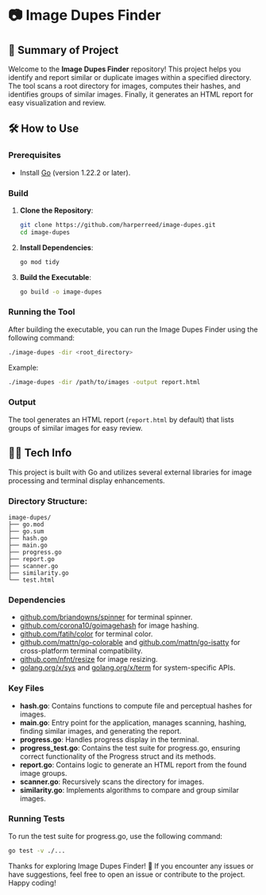 # 📷 Image Dupes Finder

## 🚀 Summary of Project

Welcome to the **Image Dupes Finder** repository! This project helps you identify and report similar or duplicate images within a specified directory. The tool scans a root directory for images, computes their hashes, and identifies groups of similar images. Finally, it generates an HTML report for easy visualization and review.

## 🛠️ How to Use

### Prerequisites

- Install [Go](https://golang.org/dl/) (version 1.22.2 or later).

### Build

1. **Clone the Repository**:
   ```sh
   git clone https://github.com/harperreed/image-dupes.git
   cd image-dupes
   ```

2. **Install Dependencies**:
   ```sh
   go mod tidy
   ```

3. **Build the Executable**:
   ```sh
   go build -o image-dupes
   ```

### Running the Tool

After building the executable, you can run the Image Dupes Finder using the following command:

```sh
./image-dupes -dir <root_directory>
```

Example:
```sh
./image-dupes -dir /path/to/images -output report.html
```

### Output

The tool generates an HTML report (`report.html` by default) that lists groups of similar images for easy review.

## 🧑‍💻 Tech Info

This project is built with Go and utilizes several external libraries for image processing and terminal display enhancements.

### Directory Structure:

```
image-dupes/
├── go.mod
├── go.sum
├── hash.go
├── main.go
├── progress.go
├── report.go
├── scanner.go
├── similarity.go
└── test.html
```

### Dependencies

- [github.com/briandowns/spinner](https://github.com/briandowns/spinner) for terminal spinner.
- [github.com/corona10/goimagehash](https://github.com/corona10/goimagehash) for image hashing.
- [github.com/fatih/color](https://github.com/fatih/color) for terminal color.
- [github.com/mattn/go-colorable](https://github.com/mattn/go-colorable) and [github.com/mattn/go-isatty](https://github.com/mattn/go-isatty) for cross-platform terminal compatibility.
- [github.com/nfnt/resize](https://github.com/nfnt/resize) for image resizing.
- [golang.org/x/sys](https://golang.org/x/sys) and [golang.org/x/term](https://golang.org/x/term) for system-specific APIs.

### Key Files

- **hash.go**: Contains functions to compute file and perceptual hashes for images.
- **main.go**: Entry point for the application, manages scanning, hashing, finding similar images, and generating the report.
- **progress.go**: Handles progress display in the terminal.
- **progress_test.go**: Contains the test suite for progress.go, ensuring correct functionality of the Progress struct and its methods.
- **report.go**: Contains logic to generate an HTML report from the found image groups.
- **scanner.go**: Recursively scans the directory for images.
- **similarity.go**: Implements algorithms to compare and group similar images.

### Running Tests

To run the test suite for progress.go, use the following command:

```sh
go test -v ./...
```

Thanks for exploring Image Dupes Finder! 🎉 If you encounter any issues or have suggestions, feel free to open an issue or contribute to the project. Happy coding!
